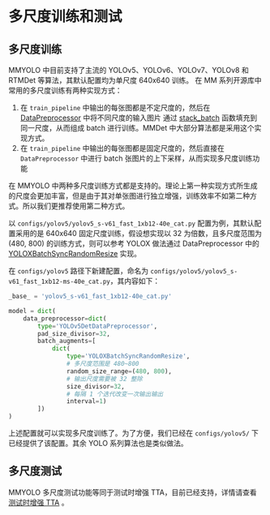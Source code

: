 # 多尺度训练和测试

## 多尺度训练

MMYOLO 中目前支持了主流的 YOLOv5、YOLOv6、YOLOv7、YOLOv8 和 RTMDet 等算法，其默认配置均为单尺度 640x640 训练。 在 MM 系列开源库中常用的多尺度训练有两种实现方式：

1. 在 `train_pipeline` 中输出的每张图都是不定尺度的，然后在 [DataPreprocessor](https://github.com/open-mmlab/mmdetection/blob/3.x/mmdet/models/data_preprocessors/data_preprocessor.py) 中将不同尺度的输入图片
   通过 [stack_batch](https://github.com/open-mmlab/mmengine/blob/dbae83c52fa54d6dda08b6692b124217fe3b2135/mmengine/model/base_model/data_preprocessor.py#L260-L261) 函数填充到同一尺度，从而组成 batch 进行训练。MMDet 中大部分算法都是采用这个实现方式。
2. 在 `train_pipeline` 中输出的每张图都是固定尺度的，然后直接在 `DataPreprocessor` 中进行 batch 张图片的上下采样，从而实现多尺度训练功能

在 MMYOLO 中两种多尺度训练方式都是支持的。理论上第一种实现方式所生成的尺度会更加丰富，但是由于其对单张图进行独立增强，训练效率不如第二种方式。所以我们更推荐使用第二种方式。

以 `configs/yolov5/yolov5_s-v61_fast_1xb12-40e_cat.py` 配置为例，其默认配置采用的是 640x640 固定尺度训练，假设想实现以 32 为倍数，且多尺度范围为 (480, 800) 的训练方式，则可以参考 YOLOX 做法通过 DataPreprocessor 中的 [YOLOXBatchSyncRandomResize](https://github.com/open-mmlab/mmyolo/blob/dc85144fab20a970341550794857a2f2f9b11564/mmyolo/models/data_preprocessors/data_preprocessor.py#L20) 实现。

在 `configs/yolov5` 路径下新建配置，命名为 `configs/yolov5/yolov5_s-v61_fast_1xb12-ms-40e_cat.py`，其内容如下：

```python
_base_ = 'yolov5_s-v61_fast_1xb12-40e_cat.py'

model = dict(
    data_preprocessor=dict(
        type='YOLOv5DetDataPreprocessor',
        pad_size_divisor=32,
        batch_augments=[
            dict(
                type='YOLOXBatchSyncRandomResize',
                # 多尺度范围是 480~800
                random_size_range=(480, 800),
                # 输出尺度需要被 32 整除
                size_divisor=32,
                # 每隔 1 个迭代改变一次输出输出
                interval=1)
        ])
)
```

上述配置就可以实现多尺度训练了。为了方便，我们已经在 `configs/yolov5/` 下已经提供了该配置。其余 YOLO 系列算法也是类似做法。

## 多尺度测试

MMYOLO 多尺度测试功能等同于测试时增强 TTA，目前已经支持，详情请查看 [测试时增强 TTA](./tta.md) 。
